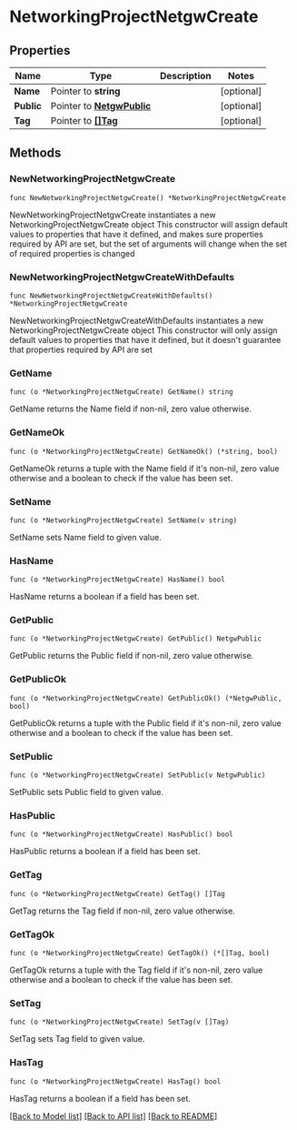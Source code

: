 # NetworkingProjectNetgwCreate

## Properties

Name | Type | Description | Notes
------------ | ------------- | ------------- | -------------
**Name** | Pointer to **string** |  | [optional] 
**Public** | Pointer to [**NetgwPublic**](Netgw_public.md) |  | [optional] 
**Tag** | Pointer to [**[]Tag**](Tag.md) |  | [optional] 

## Methods

### NewNetworkingProjectNetgwCreate

`func NewNetworkingProjectNetgwCreate() *NetworkingProjectNetgwCreate`

NewNetworkingProjectNetgwCreate instantiates a new NetworkingProjectNetgwCreate object
This constructor will assign default values to properties that have it defined,
and makes sure properties required by API are set, but the set of arguments
will change when the set of required properties is changed

### NewNetworkingProjectNetgwCreateWithDefaults

`func NewNetworkingProjectNetgwCreateWithDefaults() *NetworkingProjectNetgwCreate`

NewNetworkingProjectNetgwCreateWithDefaults instantiates a new NetworkingProjectNetgwCreate object
This constructor will only assign default values to properties that have it defined,
but it doesn't guarantee that properties required by API are set

### GetName

`func (o *NetworkingProjectNetgwCreate) GetName() string`

GetName returns the Name field if non-nil, zero value otherwise.

### GetNameOk

`func (o *NetworkingProjectNetgwCreate) GetNameOk() (*string, bool)`

GetNameOk returns a tuple with the Name field if it's non-nil, zero value otherwise
and a boolean to check if the value has been set.

### SetName

`func (o *NetworkingProjectNetgwCreate) SetName(v string)`

SetName sets Name field to given value.

### HasName

`func (o *NetworkingProjectNetgwCreate) HasName() bool`

HasName returns a boolean if a field has been set.

### GetPublic

`func (o *NetworkingProjectNetgwCreate) GetPublic() NetgwPublic`

GetPublic returns the Public field if non-nil, zero value otherwise.

### GetPublicOk

`func (o *NetworkingProjectNetgwCreate) GetPublicOk() (*NetgwPublic, bool)`

GetPublicOk returns a tuple with the Public field if it's non-nil, zero value otherwise
and a boolean to check if the value has been set.

### SetPublic

`func (o *NetworkingProjectNetgwCreate) SetPublic(v NetgwPublic)`

SetPublic sets Public field to given value.

### HasPublic

`func (o *NetworkingProjectNetgwCreate) HasPublic() bool`

HasPublic returns a boolean if a field has been set.

### GetTag

`func (o *NetworkingProjectNetgwCreate) GetTag() []Tag`

GetTag returns the Tag field if non-nil, zero value otherwise.

### GetTagOk

`func (o *NetworkingProjectNetgwCreate) GetTagOk() (*[]Tag, bool)`

GetTagOk returns a tuple with the Tag field if it's non-nil, zero value otherwise
and a boolean to check if the value has been set.

### SetTag

`func (o *NetworkingProjectNetgwCreate) SetTag(v []Tag)`

SetTag sets Tag field to given value.

### HasTag

`func (o *NetworkingProjectNetgwCreate) HasTag() bool`

HasTag returns a boolean if a field has been set.


[[Back to Model list]](../README.md#documentation-for-models) [[Back to API list]](../README.md#documentation-for-api-endpoints) [[Back to README]](../README.md)


